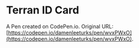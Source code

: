 # Terran ID Card

A Pen created on CodePen.io. Original URL: [https://codepen.io/damenleeturks/pen/wvxPWxO](https://codepen.io/damenleeturks/pen/wvxPWxO).

